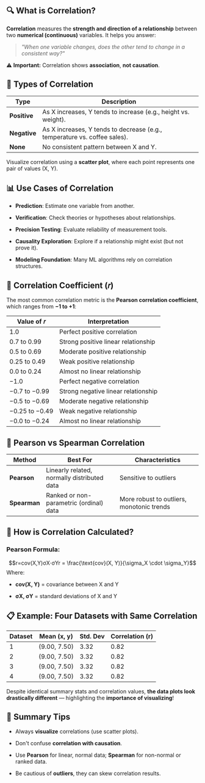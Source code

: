 ## 🔍 What is Correlation?

**Correlation** measures the **strength and direction of a relationship** between two **numerical (continuous)** variables. It helps you answer:

> _"When one variable changes, does the other tend to change in a consistent way?"_

⚠️ **Important:** Correlation shows **association**, **not causation**.
## 🔁 Types of Correlation

| Type         | Description                                                               |
| ------------ | ------------------------------------------------------------------------- |
| **Positive** | As X increases, Y tends to increase (e.g., height vs. weight).            |
| **Negative** | As X increases, Y tends to decrease (e.g., temperature vs. coffee sales). |
| **None**     | No consistent pattern between X and Y.                                    |
Visualize correlation using a **scatter plot**, where each point represents one pair of values (X, Y).
## 📊 Use Cases of Correlation

- **Prediction**: Estimate one variable from another.
    
- **Verification**: Check theories or hypotheses about relationships.
    
- **Precision Testing**: Evaluate reliability of measurement tools.
    
- **Causality Exploration**: Explore if a relationship might exist (but not prove it).
    
- **Modeling Foundation**: Many ML algorithms rely on correlation structures.
## 🧮 Correlation Coefficient (𝑟)

The most common correlation metric is the **Pearson correlation coefficient**, which ranges from **−1 to +1**:

| Value of 𝑟    | Interpretation                      |
| -------------- | ----------------------------------- |
| 1.0            | Perfect positive correlation        |
| 0.7 to 0.99    | Strong positive linear relationship |
| 0.5 to 0.69    | Moderate positive relationship      |
| 0.25 to 0.49   | Weak positive relationship          |
| 0.0 to 0.24    | Almost no linear relationship       |
| −1.0           | Perfect negative correlation        |
| −0.7 to −0.99  | Strong negative linear relationship |
| −0.5 to −0.69  | Moderate negative relationship      |
| −0.25 to −0.49 | Weak negative relationship          |
| −0.0 to −0.24  | Almost no linear relationship       |
## 🔄 Pearson vs Spearman Correlation

| Method       | Best For                                    | Characteristics                           |
| ------------ | ------------------------------------------- | ----------------------------------------- |
| **Pearson**  | Linearly related, normally distributed data | Sensitive to outliers                     |
| **Spearman** | Ranked or non-parametric (ordinal) data     | More robust to outliers, monotonic trends |
## 🧪 How is Correlation Calculated?

### Pearson Formula:
$$r=cov(X,Y)σX⋅σYr = \frac{\text{cov}(X, Y)}{\sigma_X \cdot \sigma_Y}$$Where:
- **cov(X, Y)** = covariance between X and Y
    
- **σX, σY** = standard deviations of X and Y
## 📋 Example: Four Datasets with Same Correlation

| Dataset | Mean (x, y)  | Std. Dev | Correlation (r) |
| ------- | ------------ | -------- | --------------- |
| 1       | (9.00, 7.50) | 3.32     | 0.82            |
| 2       | (9.00, 7.50) | 3.32     | 0.82            |
| 3       | (9.00, 7.50) | 3.32     | 0.82            |
| 4       | (9.00, 7.50) | 3.32     | 0.82            |
Despite identical summary stats and correlation values, **the data plots look drastically different** — highlighting the **importance of visualizing**!
## 📌 Summary Tips

- Always **visualize** correlations (use scatter plots).
    
- Don't confuse **correlation with causation**.
    
- Use **Pearson** for linear, normal data; **Spearman** for non-normal or ranked data.
    
- Be cautious of **outliers**, they can skew correlation results.